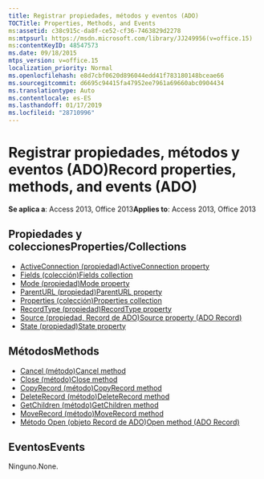 ```yaml
---
title: Registrar propiedades, métodos y eventos (ADO)
TOCTitle: Properties, Methods, and Events
ms:assetid: c38c915c-da8f-ce52-cf36-7463829d2278
ms:mtpsurl: https://msdn.microsoft.com/library/JJ249956(v=office.15)
ms:contentKeyID: 48547573
ms.date: 09/18/2015
mtps_version: v=office.15
localization_priority: Normal
ms.openlocfilehash: e8d7cbf0620d896044edd41f783180148bceae66
ms.sourcegitcommit: d6695c94415fa47952ee7961a69660abc0904434
ms.translationtype: Auto
ms.contentlocale: es-ES
ms.lasthandoff: 01/17/2019
ms.locfileid: "28710996"
---
```

# <a name="record-properties-methods-and-events-ado"></a><span data-ttu-id="5335b-102">Registrar propiedades, métodos y eventos (ADO)</span><span class="sxs-lookup"><span data-stu-id="5335b-102">Record properties, methods, and events (ADO)</span></span>

<span data-ttu-id="5335b-103">**Se aplica a**: Access 2013, Office 2013</span><span class="sxs-lookup"><span data-stu-id="5335b-103">**Applies to**: Access 2013, Office 2013</span></span>

## <a name="propertiescollections"></a><span data-ttu-id="5335b-104">Propiedades y colecciones</span><span class="sxs-lookup"><span data-stu-id="5335b-104">Properties/Collections</span></span>

- [<span data-ttu-id="5335b-105">ActiveConnection (propiedad)</span><span class="sxs-lookup"><span data-stu-id="5335b-105">ActiveConnection property</span></span>](activeconnection-property-ado.md)
- [<span data-ttu-id="5335b-106">Fields (colección)</span><span class="sxs-lookup"><span data-stu-id="5335b-106">Fields collection</span></span>](fields-collection-ado.md)
- [<span data-ttu-id="5335b-107">Mode (propiedad)</span><span class="sxs-lookup"><span data-stu-id="5335b-107">Mode property</span></span>](mode-property-ado.md)
- [<span data-ttu-id="5335b-108">ParentURL (propiedad)</span><span class="sxs-lookup"><span data-stu-id="5335b-108">ParentURL property</span></span>](parenturl-property-ado.md)
- [<span data-ttu-id="5335b-109">Properties (colección)</span><span class="sxs-lookup"><span data-stu-id="5335b-109">Properties collection</span></span>](properties-collection-ado.md)
- [<span data-ttu-id="5335b-110">RecordType (propiedad)</span><span class="sxs-lookup"><span data-stu-id="5335b-110">RecordType property</span></span>](recordtype-property-ado.md)
- [<span data-ttu-id="5335b-111">Source (propiedad, Record de ADO)</span><span class="sxs-lookup"><span data-stu-id="5335b-111">Source property (ADO Record)</span></span>](source-property-ado-record.md)
- [<span data-ttu-id="5335b-112">State (propiedad)</span><span class="sxs-lookup"><span data-stu-id="5335b-112">State property</span></span>](state-property-ado.md)


## <a name="methods"></a><span data-ttu-id="5335b-113">Métodos</span><span class="sxs-lookup"><span data-stu-id="5335b-113">Methods</span></span>

- [<span data-ttu-id="5335b-114">Cancel (método)</span><span class="sxs-lookup"><span data-stu-id="5335b-114">Cancel method</span></span>](cancel-method-ado.md)
- [<span data-ttu-id="5335b-115">Close (método)</span><span class="sxs-lookup"><span data-stu-id="5335b-115">Close method</span></span>](close-method-ado.md)
- [<span data-ttu-id="5335b-116">CopyRecord (método)</span><span class="sxs-lookup"><span data-stu-id="5335b-116">CopyRecord method</span></span>](copyrecord-method-ado.md)
- [<span data-ttu-id="5335b-117">DeleteRecord (método)</span><span class="sxs-lookup"><span data-stu-id="5335b-117">DeleteRecord method</span></span>](deleterecord-method-ado.md)
- [<span data-ttu-id="5335b-118">GetChildren (método)</span><span class="sxs-lookup"><span data-stu-id="5335b-118">GetChildren method</span></span>](getchildren-method-ado.md)
- [<span data-ttu-id="5335b-119">MoveRecord (método)</span><span class="sxs-lookup"><span data-stu-id="5335b-119">MoveRecord method</span></span>](moverecord-method-ado.md)
- [<span data-ttu-id="5335b-120">Método Open (objeto Record de ADO)</span><span class="sxs-lookup"><span data-stu-id="5335b-120">Open method (ADO Record)</span></span>](open-method-ado-record.md)

## <a name="events"></a><span data-ttu-id="5335b-121">Eventos</span><span class="sxs-lookup"><span data-stu-id="5335b-121">Events</span></span>

<span data-ttu-id="5335b-122">Ninguno.</span><span class="sxs-lookup"><span data-stu-id="5335b-122">None.</span></span>

